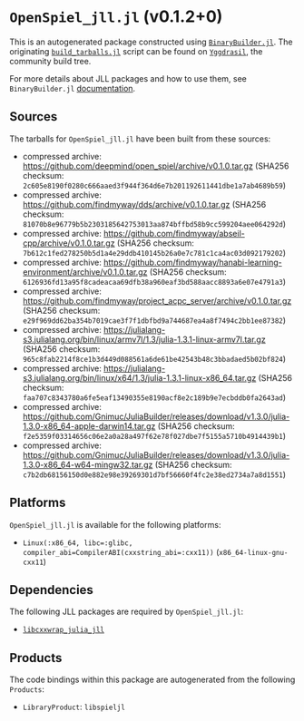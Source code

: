 # `OpenSpiel_jll.jl` (v0.1.2+0)

This is an autogenerated package constructed using [`BinaryBuilder.jl`](https://github.com/JuliaPackaging/BinaryBuilder.jl). The originating [`build_tarballs.jl`](https://github.com/JuliaPackaging/Yggdrasil/blob/7167aae87bf3992c096383140f4d2ea76e258a59/O/OpenSpiel/build_tarballs.jl) script can be found on [`Yggdrasil`](https://github.com/JuliaPackaging/Yggdrasil/), the community build tree.

For more details about JLL packages and how to use them, see `BinaryBuilder.jl` [documentation](https://juliapackaging.github.io/BinaryBuilder.jl/dev/jll/).

## Sources

The tarballs for `OpenSpiel_jll.jl` have been built from these sources:

* compressed archive: https://github.com/deepmind/open_spiel/archive/v0.1.0.tar.gz (SHA256 checksum: `2c605e8190f0280c666aaed3f944f364d6e7b201192611441dbe1a7ab4689b59`)
* compressed archive: https://github.com/findmyway/dds/archive/v0.1.0.tar.gz (SHA256 checksum: `81070b8e96779b5b2303185642753013aa874bffbd58b9cc599204aee064292d`)
* compressed archive: https://github.com/findmyway/abseil-cpp/archive/v0.1.0.tar.gz (SHA256 checksum: `7b612c1fed278250b5d1a4e29ddb410145b26a0e7c781c1ca4ac03d092179202`)
* compressed archive: https://github.com/findmyway/hanabi-learning-environment/archive/v0.1.0.tar.gz (SHA256 checksum: `6126936fd13a95f8cadeacaa69dfb38a960eaf3bd588aacc8893a6e07e4791a3`)
* compressed archive: https://github.com/findmyway/project_acpc_server/archive/v0.1.0.tar.gz (SHA256 checksum: `e29f969dd62ba354b7019cae3f7f1dbfbd9a744687ea4a8f7494c2bb1ee87382`)
* compressed archive: https://julialang-s3.julialang.org/bin/linux/armv7l/1.3/julia-1.3.1-linux-armv7l.tar.gz (SHA256 checksum: `965c8fab2214f8ce1b3d449d088561a6de61be42543b48c3bbadaed5b02bf824`)
* compressed archive: https://julialang-s3.julialang.org/bin/linux/x64/1.3/julia-1.3.1-linux-x86_64.tar.gz (SHA256 checksum: `faa707c8343780a6fe5eaf13490355e8190acf8e2c189b9e7ecbddb0fa2643ad`)
* compressed archive: https://github.com/Gnimuc/JuliaBuilder/releases/download/v1.3.0/julia-1.3.0-x86_64-apple-darwin14.tar.gz (SHA256 checksum: `f2e5359f03314656c06e2a0a28a497f62e78f027dbe7f5155a5710b4914439b1`)
* compressed archive: https://github.com/Gnimuc/JuliaBuilder/releases/download/v1.3.0/julia-1.3.0-x86_64-w64-mingw32.tar.gz (SHA256 checksum: `c7b2db68156150d0e882e98e39269301d7bf56660f4fc2e38ed2734a7a8d1551`)

## Platforms

`OpenSpiel_jll.jl` is available for the following platforms:

* `Linux(:x86_64, libc=:glibc, compiler_abi=CompilerABI(cxxstring_abi=:cxx11))` (`x86_64-linux-gnu-cxx11`)

## Dependencies

The following JLL packages are required by `OpenSpiel_jll.jl`:

* [`libcxxwrap_julia_jll`](https://github.com/JuliaBinaryWrappers/libcxxwrap_julia_jll.jl)

## Products

The code bindings within this package are autogenerated from the following `Products`:

* `LibraryProduct`: `libspieljl`
